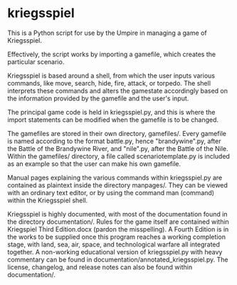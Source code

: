# kriegsspiel

This is a Python script for use by the Umpire in managing a game of Kriegsspiel.

Effectively, the script works by importing a gamefile, which creates the particular scenario.

Kriegsspiel is based around a shell, from which the user inputs various commands, like move, search, hide, fire, attack, or torpedo. The shell interprets these commands and alters the gamestate accordingly based on the information provided by the gamefile and the user's input.

The principal game code is held in kriegsspiel.py, and this is where the import statements can be modified when the gamefile is to be changed.

The gamefiles are stored in their own directory, gamefiles/. Every gamefile is named according to the format battle.py, hence "brandywine".py, after the Battle of the Brandywine River, and "nile".py, after the Battle of the Nile. Within the gamefiles/ directory, a file called scenariotemplate.py is included as an example so that the user can make his own gamefile. 

Manual pages explaining the various commands within kriegsspiel.py are contained as plaintext inside the directory manpages/. They can be viewed with an ordinary text editor, or by using the command man (command) within the Kriegsspiel shell.

Kriegsspiel is highly documented, with most of the documentation found in the directory documentation/. Rules for the game itself are contained within Kriegspiel Third Edition.docx (pardon the misspelling). A Fourth Edition is in the works to be supplied once this program reaches a working completion stage, with land, sea, air, space, and technological warfare all integrated together. A non-working educational version of kriegsspiel.py with heavy commentary can be found in documentation/annotated_kriegsspiel.py. The license, changelog, and release notes can also be found within documentation/.